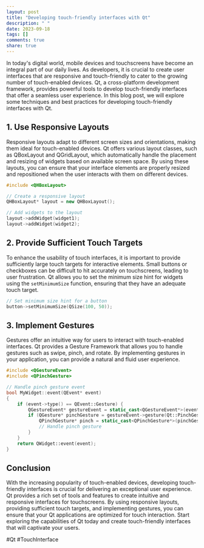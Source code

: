 ```yaml
---
layout: post
title: "Developing touch-friendly interfaces with Qt"
description: " "
date: 2023-09-18
tags: []
comments: true
share: true
---
```


In today's digital world, mobile devices and touchscreens have become an integral part of our daily lives. As developers, it is crucial to create user interfaces that are responsive and touch-friendly to cater to the growing number of touch-enabled devices. Qt, a cross-platform development framework, provides powerful tools to develop touch-friendly interfaces that offer a seamless user experience. In this blog post, we will explore some techniques and best practices for developing touch-friendly interfaces with Qt.

## 1. Use Responsive Layouts

Responsive layouts adapt to different screen sizes and orientations, making them ideal for touch-enabled devices. Qt offers various layout classes, such as QBoxLayout and QGridLayout, which automatically handle the placement and resizing of widgets based on available screen space. By using these layouts, you can ensure that your interface elements are properly resized and repositioned when the user interacts with them on different devices.

```cpp
#include <QHBoxLayout>

// Create a responsive layout
QHBoxLayout* layout = new QHBoxLayout();

// Add widgets to the layout
layout->addWidget(widget1);
layout->addWidget(widget2);
```

## 2. Provide Sufficient Touch Targets

To enhance the usability of touch interfaces, it is important to provide sufficiently large touch targets for interactive elements. Small buttons or checkboxes can be difficult to hit accurately on touchscreens, leading to user frustration. Qt allows you to set the minimum size hint for widgets using the `setMinimumSize` function, ensuring that they have an adequate touch target.

```cpp
// Set minimum size hint for a button
button->setMinimumSize(QSize(100, 50));
```

## 3. Implement Gestures

Gestures offer an intuitive way for users to interact with touch-enabled interfaces. Qt provides a Gesture Framework that allows you to handle gestures such as swipe, pinch, and rotate. By implementing gestures in your application, you can provide a natural and fluid user experience.

```cpp
#include <QGestureEvent>
#include <QPinchGesture>

// Handle pinch gesture event
bool MyWidget::event(QEvent* event)
{
    if (event->type() == QEvent::Gesture) {
        QGestureEvent* gestureEvent = static_cast<QGestureEvent*>(event);
        if (QGesture* pinchGesture = gestureEvent->gesture(Qt::PinchGesture)) {
            QPinchGesture* pinch = static_cast<QPinchGesture*>(pinchGesture);
            // Handle pinch gesture
        }
    }
    return QWidget::event(event);
}
```

## Conclusion

With the increasing popularity of touch-enabled devices, developing touch-friendly interfaces is crucial for delivering an exceptional user experience. Qt provides a rich set of tools and features to create intuitive and responsive interfaces for touchscreens. By using responsive layouts, providing sufficient touch targets, and implementing gestures, you can ensure that your Qt applications are optimized for touch interaction. Start exploring the capabilities of Qt today and create touch-friendly interfaces that will captivate your users.

#Qt #TouchInterface